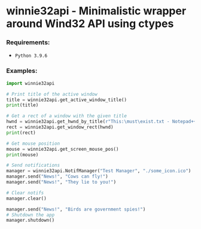 # winnie32api - Minimalistic wrapper around Wind32 API using ctypes

### Requirements:
 - `Python 3.9.6`

### Examples:
```python
import winnie32api

# Print title of the active window
title = winnie32api.get_active_window_title()
print(title)

# Get a rect of a window with the given title
hwnd = winnie32api.get_hwnd_by_title(r"This:\must\exist.txt - Notepad++")
rect = winnie32api.get_window_rect(hwnd)
print(rect)

# Get mouse position
mouse = winnie32api.get_screen_mouse_pos()
print(mouse)

# Send notifications
manager = winnie32api.NotifManager("Test Manager", "./some_icon.ico")
manager.send("News!", "Cows can fly!")
manager.send("News!", "They lie to you!")

# Clear notifs
manager.clear()

manager.send("News!", "Birds are government spies!")
# Shutdown the app
manager.shutdown()
```

